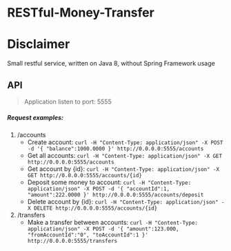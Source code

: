 # RESTful-Money-Transfer

# Disclaimer
Small restful service, written on Java 8, without Spring Framework usage

## API
>Application listen to port: 5555  

##### Request examples:  

1. /accounts  
    * Create account: `curl -H "Content-Type: application/json" -X POST -d '{ "balance":1000.0000 }' http://0.0.0.0:5555/accounts`
    * Get all accounts: `curl -H "Content-Type: application/json" -X GET http://0.0.0.0:5555/accounts`
    * Get account by {id}: `curl -H "Content-Type: application/json" -X GET http://0.0.0.0:5555/accounts/{id}`
    * Deposit some money to account: `curl -H "Content-Type: application/json" -X POST -d '{ "accountId":1, "amount":222.0000 }' http://0.0.0.0:5555/accounts/deposit`
    * Delete account by {id}: `curl -H "Content-Type: application/json" -X DELETE http://0.0.0.0:5555/accounts/{id}`
2. /transfers  
    * Make a transfer between accounts: `curl -H "Content-Type: application/json" -X POST -d '{ "amount":123.000, "fromAccountId":"0", "toAccountId":1 }' http://0.0.0.0:5555/transfers`  
